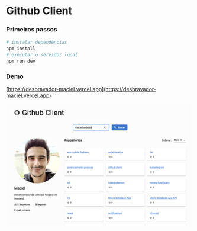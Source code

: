 # Github Client

### Primeiros passos

```bash
# instalar dependências
npm install
# executar o servidor local
npm run dev
```

### Demo

[https://desbravador-maciel.vercel.app](https://desbravador-maciel.vercel.app)

![alt text](image.png)
